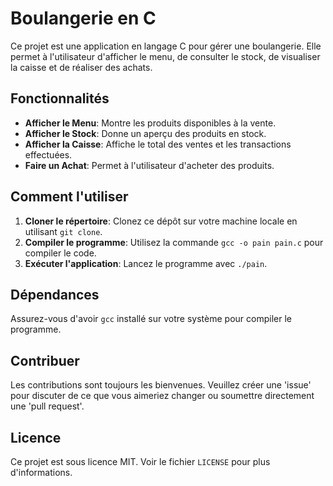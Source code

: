 # Boulangerie en C

Ce projet est une application en langage C pour gérer une boulangerie. Elle permet à l'utilisateur d'afficher le menu, de consulter le stock, de visualiser la caisse et de réaliser des achats.

## Fonctionnalités

- **Afficher le Menu**: Montre les produits disponibles à la vente.
- **Afficher le Stock**: Donne un aperçu des produits en stock.
- **Afficher la Caisse**: Affiche le total des ventes et les transactions effectuées.
- **Faire un Achat**: Permet à l'utilisateur d'acheter des produits.

## Comment l'utiliser

1. **Cloner le répertoire**: Clonez ce dépôt sur votre machine locale en utilisant `git clone`.
2. **Compiler le programme**: Utilisez la commande `gcc -o pain pain.c` pour compiler le code.
3. **Exécuter l'application**: Lancez le programme avec `./pain`.

## Dépendances

Assurez-vous d'avoir `gcc` installé sur votre système pour compiler le programme.

## Contribuer

Les contributions sont toujours les bienvenues. Veuillez créer une 'issue' pour discuter de ce que vous aimeriez changer ou soumettre directement une 'pull request'.

## Licence

Ce projet est sous licence MIT. Voir le fichier `LICENSE` pour plus d'informations.
